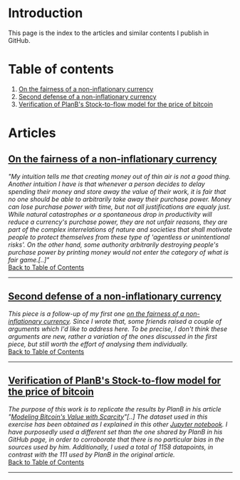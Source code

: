 # Introduction
This page is the index to the articles and similar contents I publish in GitHub.

# Table of contents <a name="toc"></a>
1. [On the fairness of a non-inflationary currency](#art1)
2. [Second defense of a non-inflationary currency](#art2)
3. [Verification of PlanB's Stock-to-flow model for the price of bitcoin](#art3)

# Articles
## [On the fairness of a non-inflationary currency](https://github.com/raulcano/articles/blob/master/fairness-of-deflationary-currency.md) <a name="art1"></a>


*"My intuition tells me that creating money out of thin air is not a good thing.
Another intuition I have is that whenever a person decides to delay spending their money and store away the value of their work, it is fair that no one should be able to arbitrarily take away their purchase power. Money can lose purchase power with time, but not all justifications are equaly just. While natural catastrophes or a spontaneous drop in productivity will reduce a currency's purchase power, they are not unfair reasons, they are part of the complex interrelations of nature and societies that shall motivate people to protect themselves from these type of 'agentless or unintentional risks'. On the other hand, some authority arbitrarily destroying people's purchase power by printing money would not enter the category of what is fair game.[..]"*  
[Back to Table of Contents](#toc)

---

## [Second defense of a non-inflationary currency](https://github.com/raulcano/articles/blob/master/second-defense-non-inflationary-currency.md) <a name="art2"></a>
*This piece is a follow-up of my first one [on the fairness of a non-inflationary currency](https://github.com/raulcano/articles/blob/master/fairness-of-deflationary-currency.md).
Since I wrote that, some friends raised a couple of arguments which I'd like to address here. To be precise, I don't think these arguments are new, rather a variation of the ones discussed in the first piece, but still worth the effort of analysing them individually.*  
[Back to Table of Contents](#toc)

---

## [Verification of PlanB's Stock-to-flow model for the price of bitcoin](https://github.com/raulcano/bitcoin-analysis/blob/master/btc-analysis.ipynb) <a name="art3"></a>

*The purpose of this work is to replicate the results by PlanB in his article "[Modeling Bitcoin's Value with Scarcity](https://medium.com/@100trillionUSD/modeling-bitcoins-value-with-scarcity-91fa0fc03e25)"[..] The dataset used in this exercise has been obtained as I explained in this other [Jupyter notebook](https://github.com/raulcano/bitcoin-analysis/blob/master/btc-dataset.ipynb). 
I have purposedly used a different set than the one shared by PlanB in his GitHub page, in order to corroborate that there is no particular bias in the sources used by him.
Additionally, I used a total of 1158 datapoints, in contrast with the 111 used by PlanB in the original article.*  
[Back to Table of Contents](#toc)

---

